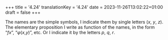 +++
title = '4.24'
translationKey = '4.24'
date = 2023-11-26T13:02:22+01:00
draft = false
+++

The names are the simple symbols, I indicate them by single letters (<span class="mathmode"><var>x</var></span>, <span class="mathmode"><var>y</var></span>, <span class="mathmode"><var>z</var></span>).
The elementary proposition I write as function of the names, in the form “<span class="mathmode"><var>fx</var></span>”, “<span class="mathmode"><var>φ</var>(<var>x</var>,<var>y</var>)</span>”, etc.
Or I indicate it by the letters <span class="mathmode"><var>p</var></span>, <span class="mathmode"><var>q</var></span>, <span class="mathmode"><var>r</var></span>.
